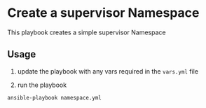 # Create a supervisor Namespace

This playbook creates a simple supervisor Namespace

## Usage

1. update the playbook with any vars required in the `vars.yml` file


2. run the playbook

```bash
ansible-playbook namespace.yml
```